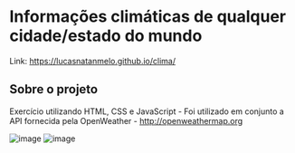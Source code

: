 # Informações climáticas de qualquer cidade/estado do mundo

Link: https://lucasnatanmelo.github.io/clima/

## Sobre o projeto
Exercício utilizando HTML, CSS  e JavaScript - Foi utilizado em conjunto a API fornecida pela OpenWeather - http://openweathermap.org

![image](https://user-images.githubusercontent.com/100950738/167481050-cdef998b-bff6-4d38-afef-920171bfa32b.png)
![image](https://user-images.githubusercontent.com/100950738/167481117-b683a427-3a99-4e52-8446-76c213b16338.png)

